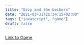 ```yaml
---
title: "Ozzy and the beibers"
date: "2021-03-31T21:34:15+02:00"
tags: ["javascript", "game"]
draft: false
---
```


[Link to Game](/misc/ozzyandbeibers/index.html)